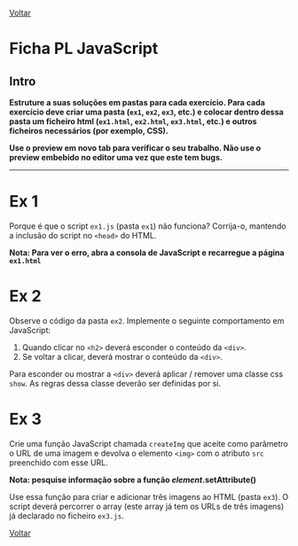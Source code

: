 [Voltar](/.tutorial/1.begin.md)
# Ficha PL JavaScript

## Intro

**Estruture a suas soluções em pastas para cada exercício. Para cada exercício deve criar uma pasta (`ex1`, `ex2`, `ex3`, etc.) e colocar dentro dessa pasta um ficheiro html (`ex1.html`, `ex2.html`, `ex3.html`, etc.) e outros ficheiros necessários (por exemplo, CSS).**

__Use o preview em novo tab para verificar o seu trabalho. Não use o preview embebido no editor uma vez que este tem bugs.__

--- 



# Ex 1
Porque é que o script `ex1.js` (pasta `ex1`) não funciona? Corrija-o, mantendo a inclusão do script no `<head>` do HTML.

**Nota: Para ver o erro, abra a consola de JavaScript e recarregue a página `ex1.html`**



# Ex 2
Observe o código da pasta `ex2`. 
Implemente o seguinte comportamento em JavaScript:
1. Quando clicar no `<h2>` deverá esconder o conteúdo da `<div>`.
2. Se voltar a clicar, deverá mostrar o conteúdo da `<div>`.

Para esconder ou mostrar a `<div>` deverá aplicar / remover uma classe css `show`. As regras dessa classe deverão ser definidas por si.



# Ex 3
Crie uma função JavaScript chamada `createImg` que aceite como parâmetro o URL de uma imagem e devolva o elemento `<img>` com o atributo `src` preenchido com esse URL.

**Nota: pesquise informação sobre a função _element_.setAttribute()** 

Use essa função para criar e adicionar três imagens ao HTML (pasta `ex3`).
O script deverá percorrer o array (este array já tem os URLs de três imagens) já declarado no ficheiro `ex3.js`.


[Voltar](/.tutorial/1.begin.md)